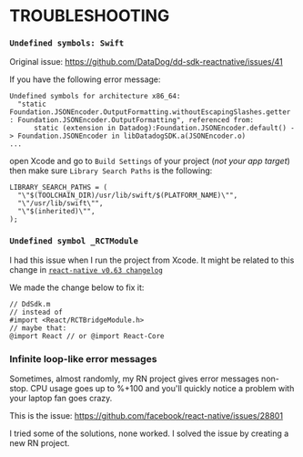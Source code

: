# TROUBLESHOOTING

### `Undefined symbols: Swift`

Original issue: https://github.com/DataDog/dd-sdk-reactnative/issues/41

If you have the following error message:
```
Undefined symbols for architecture x86_64:
  "static Foundation.JSONEncoder.OutputFormatting.withoutEscapingSlashes.getter : Foundation.JSONEncoder.OutputFormatting", referenced from:
      static (extension in Datadog):Foundation.JSONEncoder.default() -> Foundation.JSONEncoder in libDatadogSDK.a(JSONEncoder.o)
...
```

open Xcode and go to `Build Settings` of your project (_not your app target_) then make sure `Library Search Paths` is the following:
```
LIBRARY_SEARCH_PATHS = (
  "\"$(TOOLCHAIN_DIR)/usr/lib/swift/$(PLATFORM_NAME)\"",
  "\"/usr/lib/swift\"",
  "\"$(inherited)\"",
);
```

### `Undefined symbol _RCTModule`

I had this issue when I run the project from Xcode. It might be related to this change in [`react-native v0.63 changelog`](https://github.com/facebook/react-native/commit/6e08f84719c47985e80123c72686d7a1c89b72ed)

We made the change below to fix it:

```
// DdSdk.m
// instead of
#import <React/RCTBridgeModule.h>
// maybe that:
@import React // or @import React-Core
```

### Infinite loop-like error messages

Sometimes, almost randomly, my RN project gives error messages non-stop.
CPU usage goes up to %+100 and you'll quickly notice a problem with your laptop fan goes crazy.

This is the issue: https://github.com/facebook/react-native/issues/28801

I tried some of the solutions, none worked. I solved the issue by creating a new RN project.
